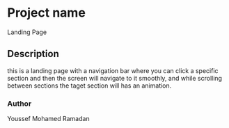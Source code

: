 # Project name
Landing Page

## Description
this is a landing page with a navigation bar where you can click a specific section and then the screen will navigate to it smoothly, and while scrolling between sections the taget section will has an animation.



### Author
Youssef Mohamed Ramadan

